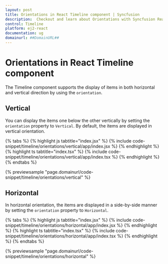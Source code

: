 ```yaml
---
layout: post
title: Orientations in React Timeline component | Syncfusion
description:  Checkout and learn about Orientations with Syncfusion React Timeline component of Syncfusion Essential JS 2 and more.
control: Timeline
platform: ej2-react
documentation: ug
domainurl: ##DomainURL##
---
```


# Orientations in React Timeline component

The Timeline component supports the display of items in both horizontal and vertical direction by using the `orientation`.

## Vertical

You can display the items one below the other vertically by setting the `orientation` property to `Vertical`. By default, the items are displayed in vertical orientation.

{% tabs %}
{% highlight js tabtitle="index.jsx" %}
{% include code-snippet/timeline/orientations/vertical/app/index.jsx %}
{% endhighlight %}
{% highlight ts tabtitle="index.tsx" %}
{% include code-snippet/timeline/orientations/vertical/app/index.tsx %}
{% endhighlight %}
{% endtabs %}

{% previewsample "page.domainurl/code-snippet/timeline/orientations/vertical" %}

## Horizontal

In horizontal orientation, the items are displayed in a side-by-side manner by setting the `orientation` property to `Horizontal`.

{% tabs %}
{% highlight js tabtitle="index.jsx" %}
{% include code-snippet/timeline/orientations/horizontal/app/index.jsx %}
{% endhighlight %}
{% highlight ts tabtitle="index.tsx" %}
{% include code-snippet/timeline/orientations/horizontal/app/index.tsx %}
{% endhighlight %}
{% endtabs %}

{% previewsample "page.domainurl/code-snippet/timeline/orientations/horizontal" %}

